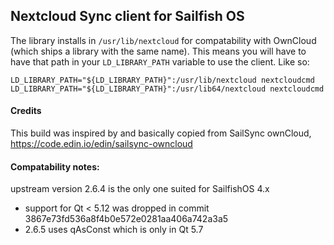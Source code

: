 ## Nextcloud Sync client for Sailfish OS

The library installs in `/usr/lib/nextcloud` for compatability with OwnCloud (which ships a library with the same name).
This means you will have to have that path in your `LD_LIBRARY_PATH` variable to use the client.
Like so:

    LD_LIBRARY_PATH="${LD_LIBRARY_PATH}":/usr/lib/nextcloud nextcloudcmd
    LD_LIBRARY_PATH="${LD_LIBRARY_PATH}":/usr/lib64/nextcloud nextcloudcmd

#### Credits

This build was inspired by and basically copied from SailSync ownCloud,
https://code.edin.io/edin/sailsync-owncloud

#### Compatability notes:

upstream version 2.6.4 is the only one suited for SailfishOS 4.x

  - support for Qt < 5.12 was dropped in commit 3867e73fd536a8f4b0e572e0281aa406a742a3a5
  - 2.6.5 uses qAsConst which is only in Qt 5.7

